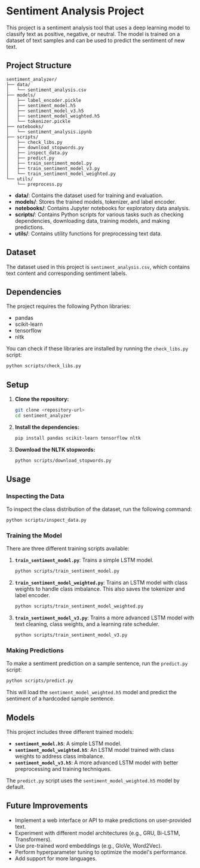 # Sentiment Analysis Project

This project is a sentiment analysis tool that uses a deep learning model to classify text as positive, negative, or neutral. The model is trained on a dataset of text samples and can be used to predict the sentiment of new text.

## Project Structure

```
sentiment_analyzer/
├── data/
│   └── sentiment_analysis.csv
├── models/
│   ├── label_encoder.pickle
│   ├── sentiment_model.h5
│   ├── sentiment_model_v3.h5
│   ├── sentiment_model_weighted.h5
│   └── tokenizer.pickle
├── notebooks/
│   └── sentiment_analysis.ipynb
├── scripts/
│   ├── check_libs.py
│   ├── download_stopwords.py
│   ├── inspect_data.py
│   ├── predict.py
│   ├── train_sentiment_model.py
│   ├── train_sentiment_model_v3.py
│   └── train_sentiment_model_weighted.py
└── utils/
    └── preprocess.py
```

- **data/**: Contains the dataset used for training and evaluation.
- **models/**: Stores the trained models, tokenizer, and label encoder.
- **notebooks/**: Contains Jupyter notebooks for exploratory data analysis.
- **scripts/**: Contains Python scripts for various tasks such as checking dependencies, downloading data, training models, and making predictions.
- **utils/**: Contains utility functions for preprocessing text data.

## Dataset

The dataset used in this project is `sentiment_analysis.csv`, which contains text content and corresponding sentiment labels.

## Dependencies

The project requires the following Python libraries:

- pandas
- scikit-learn
- tensorflow
- nltk

You can check if these libraries are installed by running the `check_libs.py` script:

```bash
python scripts/check_libs.py
```

## Setup

1.  **Clone the repository:**

    ```bash
    git clone <repository-url>
    cd sentiment_analyzer
    ```

2.  **Install the dependencies:**

    ```bash
    pip install pandas scikit-learn tensorflow nltk
    ```

3.  **Download the NLTK stopwords:**

    ```bash
    python scripts/download_stopwords.py
    ```

## Usage

### Inspecting the Data

To inspect the class distribution of the dataset, run the following command:

```bash
python scripts/inspect_data.py
```

### Training the Model

There are three different training scripts available:

1.  **`train_sentiment_model.py`**: Trains a simple LSTM model.

    ```bash
    python scripts/train_sentiment_model.py
    ```

2.  **`train_sentiment_model_weighted.py`**: Trains an LSTM model with class weights to handle class imbalance. This also saves the tokenizer and label encoder.

    ```bash
    python scripts/train_sentiment_model_weighted.py
    ```

3.  **`train_sentiment_model_v3.py`**: Trains a more advanced LSTM model with text cleaning, class weights, and a learning rate scheduler.

    ```bash
    python scripts/train_sentiment_model_v3.py
    ```

### Making Predictions

To make a sentiment prediction on a sample sentence, run the `predict.py` script:

```bash
python scripts/predict.py
```

This will load the `sentiment_model_weighted.h5` model and predict the sentiment of a hardcoded sample sentence.

## Models

This project includes three different trained models:

-   **`sentiment_model.h5`**: A simple LSTM model.
-   **`sentiment_model_weighted.h5`**: An LSTM model trained with class weights to address class imbalance.
-   **`sentiment_model_v3.h5`**: A more advanced LSTM model with better preprocessing and training techniques.

The `predict.py` script uses the `sentiment_model_weighted.h5` model by default.

## Future Improvements

-   Implement a web interface or API to make predictions on user-provided text.
-   Experiment with different model architectures (e.g., GRU, Bi-LSTM, Transformers).
-   Use pre-trained word embeddings (e.g., GloVe, Word2Vec).
-   Perform hyperparameter tuning to optimize the model's performance.
-   Add support for more languages.

